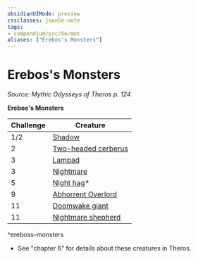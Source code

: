 ```yaml
---
obsidianUIMode: preview
cssclasses: json5e-note
tags:
- compendium/src/5e/mot
aliases: ["Erebos's Monsters"]
---
```

# Erebos's Monsters
*Source: Mythic Odysseys of Theros p. 124* 

**Erebos's Monsters**

| Challenge | Creature |
|-----------|----------|
| 1/2 | [Shadow](/Systems/5e/bestiary/undead/shadow.md) | MM |
| 2 | [Two-headed cerberus](/Systems/5e/bestiary/monstrosity/two-headed-cerberus-mot.md) | MOoT |
| 3 | [Lampad](/Systems/5e/bestiary/fey/lampad-mot.md) | MOoT |
| 3 | [Nightmare](/Systems/5e/bestiary/fiend/nightmare.md) | MM |
| 5 | [Night hag](/Systems/5e/bestiary/fiend/night-hag.md)* | MM |
| 9 | [Abhorrent Overlord](/Systems/5e/bestiary/fiend/abhorrent-overlord-mot.md) | MOoT |
| 11 | [Doomwake giant](/Systems/5e/bestiary/giant/doomwake-giant-mot.md) | MOoT |
| 11 | [Nightmare shepherd](/Systems/5e/bestiary/fiend/nightmare-shepherd-mot.md) | MOoT |
^ereboss-monsters

* See "chapter 6" for details about these creatures in Theros.